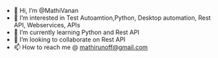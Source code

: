 - 👋 Hi, I’m @MathiVanan
- 👀 I’m interested in Test Autoamtion,Python, Desktop automation, Rest API, Webservices, APIs
- 🌱 I’m currently learning Python and Rest API
- 💞️ I’m looking to collaborate on Rest API
- 📫 How to reach me @ mathirunoff@gmail.com

<!---
Mathi-Vanan-R/Mathi-Vanan-R is a ✨ special ✨ repository because its `README.md` (this file) appears on your GitHub profile.
You can click the Preview link to take a look at your changes.
--->
